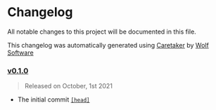 # Changelog

All notable changes to this project will be documented in this file.


This changelog was automatically generated using [Caretaker](https://github.com/DevelopersToolbox/caretaker) by [Wolf Software](https://github.com/WolfSoftware)

### [v0.1.0](https://github.com/CICDToolbox/github-linguist/releases/v0.1.0)

> Released on October, 1st 2021

- The initial commit [`[head]`](https://github.com/CICDToolbox/github-linguist/commit/)

